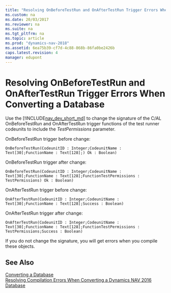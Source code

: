 ```yaml
---
title: "Resolving OnBeforeTestRun and OnAfterTestRun Trigger Errors When Converting a Database"
ms.custom: na
ms.date: 20/03/2017
ms.reviewer: na
ms.suite: na
ms.tgt_pltfrm: na
ms.topic: article
ms.prod: "dynamics-nav-2018"
ms.assetid: 6ea75b39-cf7d-4c88-868b-86fa0be2426b
caps.latest.revision: 4
manager: edupont
---
```


# Resolving OnBeforeTestRun and OnAfterTestRun Trigger Errors When Converting a Database

Use the [!INCLUDE[nav_dev_short_md](includes/nav_dev_short_md.md)] to change the signature of the C/AL OnBeforeTestRun and OnAfterTestRun trigger functions of the test runner codeunits to include the *TestPermissions* parameter.

OnBeforeTestRun trigger before change:
```
OnBeforeTestRun(CodeunitID : Integer;CodeunitName : Text[30];FunctionName : Text[128];) Ok : Boolean)
```
OnBeforeTestRun trigger after change:
```
OnBeforeTestRun(CodeunitID : Integer;CodeunitName : Text[30];FunctionName : Text[128];FunctionTestPermissions : TestPermissions) Ok : Boolean)
```
OnAfterTestRun trigger before change:
```
OnAfterTestRun(CodeunitID : Integer;CodeunitName : Text[30];FunctionName : Text[128];Success : Boolean)
```
OnAfterTestRun trigger after change:
```
OnAfterTestRun(CodeunitID : Integer;CodeunitName : Text[30];FunctionName : Text[128];FunctionTestPermissions : TestPermissions;Success : Boolean)
```
If you do not change the signature, you will get errors when you compile these objects.

## See Also  
 [Converting a Database](Converting-a-Database.md)  
 [Resolving Compilation Errors When Converting a Dynamics NAV 2016 Database](Resolve-Compile-Errors-When-Converting-Dynamics-NAV-2016-Database.md)
